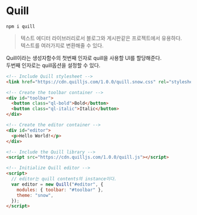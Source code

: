 # Quill

`npm i quill`

> 텍스트 에디터 라이브러리로서 블로그와 게시판같은 프로젝트에서 유용하다.  
> 텍스트를 여러가지로 변환해줄 수 있다.

Quill이라는 생성자함수의 첫번째 인자로 quill을 사용할 UI를 할당해준다.  
두번째 인자로는 quill옵션을 설정할 수 있다.

```html
<!-- Include Quill stylesheet -->
<link href="https://cdn.quilljs.com/1.0.0/quill.snow.css" rel="stylesheet" />

<!-- Create the toolbar container -->
<div id="toolbar">
  <button class="ql-bold">Bold</button>
  <button class="ql-italic">Italic</button>
</div>

<!-- Create the editor container -->
<div id="editor">
  <p>Hello World!</p>
</div>

<!-- Include the Quill library -->
<script src="https://cdn.quilljs.com/1.0.0/quill.js"></script>

<!-- Initialize Quill editor -->
<script>
  // editor는 quill contents의 instance이다.
  var editor = new Quill("#editor", {
    modules: { toolbar: "#toolbar" },
    theme: "snow",
  });
</script>
```
